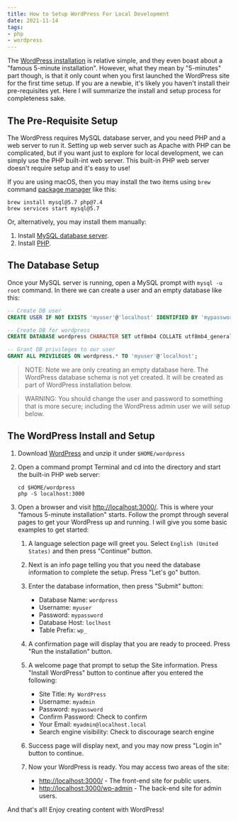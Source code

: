 ```yaml
---
title: How to Setup WordPress For Local Development
date: 2021-11-14
tags:
- php
- wordpress
---
```


The [WordPress installation](https://wordpress.org/support/article/how-to-install-wordpress/) is relative simple, and they even boast about a "famous 5-minute installation". However, what they mean by "5-minutes" part though, is that it only count when you first launched the WordPress site for the first time setup. If you are a newbie, it's likely you haven't install their pre-requisites yet. Here I will summarize the install and setup process for completeness sake.

## The Pre-Requisite Setup

The WordPress requires MySQL database server, and you need PHP and a web server to run it. Setting up web server such as Apache with PHP can be complicated, but if you want just to explore for local development, we can simply use the PHP built-int web server. This built-in PHP web server doesn't require setup and it's easy to use!

If you are using macOS, then you may install the two items using `brew` command [package manager](https://brew.sh/) like this:

```
brew install mysql@5.7 php@7.4
brew services start mysql@5.7
```

Or, alternatively, you may install them manually:

1. Install [MySQL database server](https://dev.mysql.com/downloads/mysql/).
2. Install [PHP](https://www.php.net/downloads.php).

## The Database Setup

Once your MySQL server is running, open a MySQL prompt with `mysql -u root` command. In there we can create a user and an empty database like this:
        
```sql
-- Create DB user
CREATE USER IF NOT EXISTS 'myuser'@'localhost' IDENTIFIED BY 'mypassword';

-- Create DB for wordpress
CREATE DATABASE wordpress CHARACTER SET utf8mb4 COLLATE utf8mb4_general_ci;

-- Grant DB privileges to our user
GRANT ALL PRIVILEGES ON wordpress.* TO 'myuser'@'localhost';
```

> NOTE: Note we are only creating an empty database here. The WordPress database schema is not yet created. It will be created as part of WordPress installation below.

> WARNING: You should change the user and password to something that is more secure; including the WordPress admin user we will setup below.

## The WordPress Install and Setup

1. Download [WordPress](https://wordpress.org/download/#download-install) and unzip it under `$HOME/wordpress`

2. Open a command prompt Terminal and cd into the directory and start the built-in PHP web server:

    ```
    cd $HOME/wordpress
    php -S localhost:3000
    ```
        
3. Open a browser and visit [http://localhost:3000/](http://localhost:3000/). This is where your "famous 5-minute installation" starts. Follow the prompt through several pages to get your WordPress up and running. I will give you some basic examples to get started:

    1. A language selection page will greet you. Select `English (United States)` and then press "Continue" button.
    2. Next is an info page telling you that you need the database information to complete the setup. Press "Let's go" button.
    3. Enter the database information, then press "Submit" button:
    
        * Database Name: `wordpress`
        * Username: `myuser`
        * Password: `mypassword`
        * Database Host: `loclhost`
        * Table Prefix: `wp_`
      
    4. A confirmation page will display that you are ready to proceed. Press "Run the installation" button.
    5. A welcome page that prompt to setup the Site information. Press "Install WordPress" button to continue after you entered the following:
    
        * Site Title: `My WordPress`
        * Username: `myadmin`
        * Password: `mypassword`
        * Confirm Password: Check to confirm
        * Your Email: `myadmin@localhost.local`
        * Search engine visibility: Check to discourage search engine
      
    6. Success page will display next, and you may now press "Login in" button to continue.
    
    7. Now your WordPress is ready. You may access two areas of the site:
    
        * [http://localhost:3000/](http://localhost:3000/) - The front-end site for public users. 
        * [http://localhost:3000/wp-admin](http://localhost:3000/wp-admin) - The back-end site for admin users.
        
And that's all! Enjoy creating content with WordPress!

